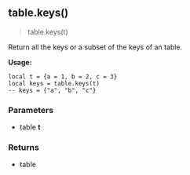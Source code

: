 
## table.keys()

> table.keys(t)

Return all the keys or a subset of the keys of an table.

**Usage:**

    local t = {a = 1, b = 2, c = 3}
    local keys = table.keys(t)
    -- keys = {"a", "b", "c"}



### Parameters

-   table **t**

### Returns

-   table
